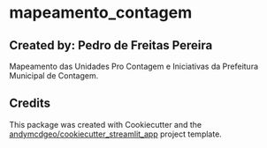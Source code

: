 # mapeamento_contagem
## Created by: Pedro de Freitas Pereira

Mapeamento das Unidades Pro Contagem e Iniciativas da Prefeitura Municipal de Contagem.


## Credits

This package was created with Cookiecutter and the [andymcdgeo/cookiecutter_streamlit_app](https://github.com/andymcdgeo/cookiecutter-streamlit) project template.

